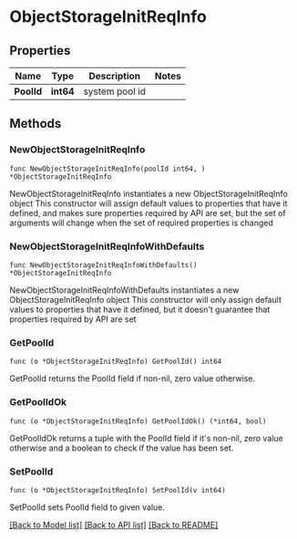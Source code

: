 # ObjectStorageInitReqInfo

## Properties

Name | Type | Description | Notes
------------ | ------------- | ------------- | -------------
**PoolId** | **int64** | system pool id | 

## Methods

### NewObjectStorageInitReqInfo

`func NewObjectStorageInitReqInfo(poolId int64, ) *ObjectStorageInitReqInfo`

NewObjectStorageInitReqInfo instantiates a new ObjectStorageInitReqInfo object
This constructor will assign default values to properties that have it defined,
and makes sure properties required by API are set, but the set of arguments
will change when the set of required properties is changed

### NewObjectStorageInitReqInfoWithDefaults

`func NewObjectStorageInitReqInfoWithDefaults() *ObjectStorageInitReqInfo`

NewObjectStorageInitReqInfoWithDefaults instantiates a new ObjectStorageInitReqInfo object
This constructor will only assign default values to properties that have it defined,
but it doesn't guarantee that properties required by API are set

### GetPoolId

`func (o *ObjectStorageInitReqInfo) GetPoolId() int64`

GetPoolId returns the PoolId field if non-nil, zero value otherwise.

### GetPoolIdOk

`func (o *ObjectStorageInitReqInfo) GetPoolIdOk() (*int64, bool)`

GetPoolIdOk returns a tuple with the PoolId field if it's non-nil, zero value otherwise
and a boolean to check if the value has been set.

### SetPoolId

`func (o *ObjectStorageInitReqInfo) SetPoolId(v int64)`

SetPoolId sets PoolId field to given value.



[[Back to Model list]](../README.md#documentation-for-models) [[Back to API list]](../README.md#documentation-for-api-endpoints) [[Back to README]](../README.md)


